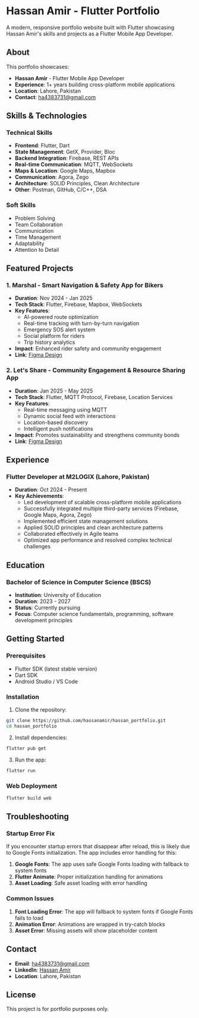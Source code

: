# Hassan Amir - Flutter Portfolio

A modern, responsive portfolio website built with Flutter showcasing Hassan Amir's skills and projects as a Flutter Mobile App Developer.

## About

This portfolio showcases:
- **Hassan Amir** - Flutter Mobile App Developer
- **Experience**: 1+ years building cross-platform mobile applications
- **Location**: Lahore, Pakistan
- **Contact**: ha4383731@gmail.com

## Skills & Technologies

### Technical Skills
- **Frontend**: Flutter, Dart
- **State Management**: GetX, Provider, Bloc
- **Backend Integration**: Firebase, REST APIs
- **Real-time Communication**: MQTT, WebSockets
- **Maps & Location**: Google Maps, Mapbox
- **Communication**: Agora, Zego
- **Architecture**: SOLID Principles, Clean Architecture
- **Other**: Postman, GitHub, C/C++, DSA

### Soft Skills
- Problem Solving
- Team Collaboration
- Communication
- Time Management
- Adaptability
- Attention to Detail

## Featured Projects

### 1. Marshal - Smart Navigation & Safety App for Bikers
- **Duration**: Nov 2024 - Jan 2025
- **Tech Stack**: Flutter, Firebase, Mapbox, WebSockets
- **Key Features**: 
  - AI-powered route optimization
  - Real-time tracking with turn-by-turn navigation
  - Emergency SOS alert system
  - Social platform for riders
  - Trip history analytics
- **Impact**: Enhanced rider safety and community engagement
- **Link**: [Figma Design](https://www.figma.com/design/zHxlBnBBO5iJMscawDnyMN/Marshal-App-Copy-?node-id=0-1&p=f&t=Bew4Arj49sFjjNnc-0)

### 2. Let's Share - Community Engagement & Resource Sharing App
- **Duration**: Jan 2025 - May 2025
- **Tech Stack**: Flutter, MQTT Protocol, Firebase, Location Services
- **Key Features**:
  - Real-time messaging using MQTT
  - Dynamic social feed with interactions
  - Location-based discovery
  - Intelligent push notifications
- **Impact**: Promotes sustainability and strengthens community bonds
- **Link**: [Figma Design](https://www.figma.com/design/SNMpxulCwO4Wbbh5JTPHZu/Untitled-(Copy)?node-id=0-1&t=sxs2eB8fFPBwY6Xx-1)

## Experience

### Flutter Developer at M2LOGIX (Lahore, Pakistan)
- **Duration**: Oct 2024 - Present
- **Key Achievements**:
  - Led development of scalable cross-platform mobile applications
  - Successfully integrated multiple third-party services (Firebase, Google Maps, Agora, Zego)
  - Implemented efficient state management solutions
  - Applied SOLID principles and clean architecture patterns
  - Collaborated effectively in Agile teams
  - Optimized app performance and resolved complex technical challenges

## Education

### Bachelor of Science in Computer Science (BSCS)
- **Institution**: University of Education
- **Duration**: 2023 - 2027
- **Status**: Currently pursuing
- **Focus**: Computer science fundamentals, programming, software development principles

## Getting Started

### Prerequisites
- Flutter SDK (latest stable version)
- Dart SDK
- Android Studio / VS Code

### Installation

1. Clone the repository:
```bash
git clone https://github.com/hassanamir/hassan_portfolio.git
cd hassan_portfolio
```

2. Install dependencies:
```bash
flutter pub get
```

3. Run the app:
```bash
flutter run
```

### Web Deployment
```bash
flutter build web
```

## Troubleshooting

### Startup Error Fix
If you encounter startup errors that disappear after reload, this is likely due to Google Fonts initialization. The app includes error handling for this:

1. **Google Fonts**: The app uses safe Google Fonts loading with fallback to system fonts
2. **Flutter Animate**: Proper initialization handling for animations
3. **Asset Loading**: Safe asset loading with error handling

### Common Issues

1. **Font Loading Error**: The app will fallback to system fonts if Google Fonts fails to load
2. **Animation Error**: Animations are wrapped in try-catch blocks
3. **Asset Error**: Missing assets will show placeholder content

## Contact

- **Email**: ha4383731@gmail.com
- **LinkedIn**: [Hassan Amir](https://www.linkedin.com/in/hassan-amir-350490265/)
- **Location**: Lahore, Pakistan

## License

This project is for portfolio purposes only.

